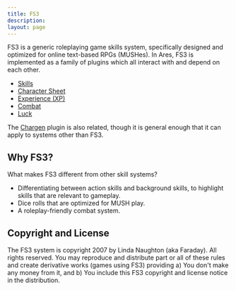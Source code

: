 ```yaml
---
title: FS3
description:
layout: page
---
```


FS3 is a generic roleplaying game skills system, specifically designed and optimized for online text-based RPGs (MUSHes).  In Ares, FS3 is implemented as a family of plugins which all interact with and depend on each other.

* [Skills](https://github.com/lynnfaraday/aresmush/tree/master/game/plugins/fs3skills)
* [Character Sheet](https://github.com/lynnfaraday/aresmush/tree/master/game/plugins/fs3sheet)
* [Experience (XP)](https://github.com/lynnfaraday/aresmush/tree/master/game/plugins/fs3xp)
* [Combat](https://github.com/lynnfaraday/aresmush/tree/master/game/plugins/fs3combat) 
* [Luck](https://github.com/lynnfaraday/aresmush/tree/master/game/plugins/fs3luck)

The [Chargen](https://github.com/lynnfaraday/aresmush/tree/master/game/plugins/chargen) plugin is also related, though it is general enough that it can apply to systems other than FS3.

## Why FS3?

What makes FS3 different from other skill systems? 

* Differentiating between action skills and background skills, to highlight skills that are relevant to gameplay.
* Dice rolls that are optimized for MUSH play.
* A roleplay-friendly combat system.

## Copyright and License

The FS3 system is copyright 2007 by Linda Naughton (aka Faraday). All rights reserved.  You may reproduce and distribute part or all of these rules and create derivative works (games using FS3) providing a) You don't make any money from it, and b) You include this FS3 copyright and license notice in the distribution.